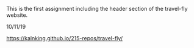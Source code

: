 This is the first assignment including the header section of the travel-fly website.

10/11/19

https://kalnking.github.io/215-repos/travel-fly/

